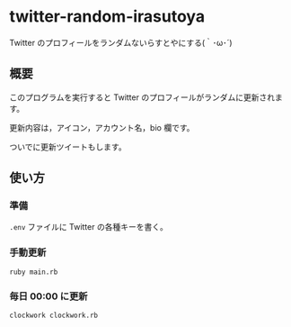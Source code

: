 # twitter-random-irasutoya
Twitter のプロフィールをランダムないらすとやにする(｀･ω･´)

## 概要

このプログラムを実行すると Twitter のプロフィールがランダムに更新されます。

更新内容は，アイコン，アカウント名，bio 欄です。

ついでに更新ツイートもします。

## 使い方

### 準備

`.env` ファイルに Twitter の各種キーを書く。

### 手動更新

`ruby main.rb`

### 毎日 00:00 に更新

`clockwork clockwork.rb`
